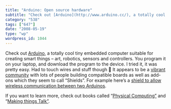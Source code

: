 ```yaml
---
title: "Arduino: Open source hardware"
subtitle: "Check out [Arduino](http://www.arduino.cc/), a totally cool tiny embedded computer suitable for crea..."
category: "538"
tags: ["647"]
date: "2008-05-19"
type: "wp"
wordpress_id: 1044
---
```

Check out [Arduino](http://www.arduino.cc/), a totally cool tiny embedded computer suitable for creating smart things – art, robotics, sensors and controllers. You program it on your laptop, and download the program to the device. I tried it, it was pretty easy. Had to touch wires and stuff though 🙂
It appears to be a [vibrant community](http://groups.google.com/group/DorkbotBoston?hl=en) with lots of people building compatible boards as well as add-ons which they seem to call “Shields”. For example here’s a [shield to allow wireless communication between two Arduinos](http://www.arduino.cc/en/Main/ArduinoXbeeShield).

If you want to learn more, check out books called “[Physical Computing”](https://www.amazon.com/s/ref=nb_ss_?url=search-alias%3Daps&field-keywords=physical+computing&x=0&y=0) and “[Making things Talk”](https://www.amazon.com/s/ref=nb_ss_?url=search-alias%3Daps&field-keywords=physical+computing&x=0&y=0).